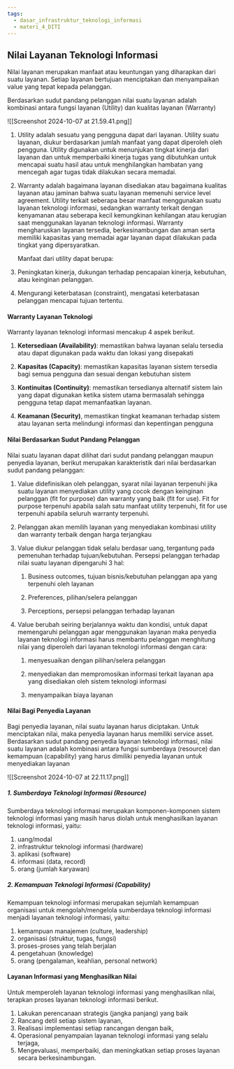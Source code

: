 ```yaml
---
tags:
  - dasar_infrastruktur_teknologi_informasi
  - materi_4_DITI
---
```

## Nilai Layanan Teknologi Informasi

Nilai layanan merupakan manfaat atau keuntungan yang diharapkan dari suatu layanan. Setiap layanan bertujuan menciptakan dan menyampaikan value yang tepat kepada pelanggan.

Berdasarkan sudut pandang pelanggan nilai suatu layanan adalah kombinasi antara fungsi layanan (Utility) dan kualitas layanan (Warranty)

![[Screenshot 2024-10-07 at 21.59.41.png]]
1. Utility adalah sesuatu yang pengguna dapat dari layanan. Utility suatu layanan, diukur berdasarkan jumlah manfaat yang dapat diperoleh oleh pengguna. Utility digunakan untuk menunjukan tingkat kinerja dari layanan dan untuk memperbaiki kinerja tugas yang dibutuhkan untuk mencapai suatu hasil atau untuk menghilangkan hambatan yang mencegah agar tugas tidak dilakukan secara memadai.
   
2. Warranty adalah bagaimana layanan disediakan atau bagaimana kualitas layanan atau jaminan bahwa suatu layanan memenuhi service level agreement. Utility terkait seberapa besar manfaat menggunakan suatu layanan teknologi informasi, sedangkan warranty terkait dengan kenyamanan atau seberapa kecil kemungkinan kehilangan atau kerugian saat menggunakan layanan teknologi informasi. Warranty mengharuskan layanan tersedia, berkesinambungan dan aman serta memiliki kapasitas yang memadai agar layanan dapat dilakukan pada tingkat yang dipersyaratkan.
   
   Manfaat dari utility dapat berupa:
   
3. Peningkatan kinerja, dukungan terhadap pencapaian kinerja, kebutuhan, atau keinginan pelanggan.
   
4. Mengurangi keterbatasan (constraint), mengatasi keterbatasan pelanggan mencapai tujuan tertentu.

#### Warranty Layanan Teknologi

Warranty layanan teknologi informasi mencakup 4 aspek berikut.

1. **Ketersediaan (Availability)**: memastikan bahwa layanan selalu tersedia atau dapat digunakan pada waktu dan lokasi yang disepakati
   
2. **Kapasitas (Capacity)**: memastikan kapasitas layanan sistem tersedia bagi semua pengguna dan sesuai dengan kebutuhan sistem
   
3. **Kontinuitas (Continuity)**: memastikan tersedianya alternatif sistem lain yang dapat digunakan ketika sistem utama bermasalah sehingga pengguna tetap dapat memanfaatkan layanan.
   
4. **Keamanan (Security)**, memastikan tingkat keamanan terhadap sistem atau layanan serta melindungi informasi dan kepentingan pengguna


#### Nilai Berdasarkan Sudut Pandang Pelanggan

Nilai suatu layanan dapat dilihat dari sudut pandang pelanggan maupun penyedia layanan, berikut merupakan karakteristik dari nilai berdasarkan sudut pandang pelanggan:

1. Value didefinisikan oleh pelanggan, syarat nilai layanan terpenuhi jika suatu layanan menyediakan utility yang cocok dengan keinginan pelanggan (fit for purpose) dan warranty yang baik (fit for use). Fit for purpose terpenuhi apabila salah satu manfaat utility terpenuhi, fit for use terpenuhi apabila seluruh warranty terpenuhi.
   
2. Pelanggan akan memilih layanan yang menyediakan kombinasi utility dan warranty terbaik dengan harga terjangkau
   
3. Value diukur pelanggan tidak selalu berdasar uang, tergantung pada pemenuhan terhadap tujuan/kebutuhan. Persepsi pelanggan terhadap nilai suatu layanan dipengaruhi 3 hal:
	
	1. Business outcomes, tujuan bisnis/kebutuhan pelanggan apa yang terpenuhi oleh layanan
	   
	2. Preferences, pilihan/selera pelanggan
	   
	3. Perceptions, persepsi pelanggan terhadap layanan

4. Value berubah seiring berjalannya waktu dan kondisi, untuk dapat memengaruhi pelanggan agar menggunakan layanan maka penyedia layanan teknologi informasi harus membantu pelanggan menghitung nilai yang diperoleh dari layanan teknologi informasi dengan cara:
	
	1. menyesuaikan dengan pilihan/selera pelanggan
	   
	2. menyediakan dan mempromosikan informasi terkait layanan apa yang disediakan oleh sistem teknologi informasi
	   
	3. menyampaikan biaya layanan

#### Nilai Bagi Penyedia Layanan

Bagi penyedia layanan, nilai suatu layanan harus diciptakan. Untuk menciptakan nilai, maka penyedia layanan harus memiliki service asset. Berdasarkan sudut pandang penyedia layanan teknologi informasi, nilai suatu layanan adalah kombinasi antara fungsi sumberdaya (resource) dan kemampuan (capability) yang harus dimiliki penyedia layanan untuk menyediakan layanan

![[Screenshot 2024-10-07 at 22.11.17.png]]

##### 1. Sumberdaya Teknologi Informasi (Resource)

Sumberdaya teknologi informasi merupakan komponen-komponen sistem teknologi informasi yang masih harus diolah untuk menghasilkan layanan teknologi informasi, yaitu:

1. uang/modal
2. infrastruktur teknologi informasi (hardware)
3. aplikasi (software)
4. informasi (data, record)
5. orang (jumlah karyawan)

##### 2. Kemampuan Teknologi Informasi (Capability)

Kemampuan teknologi informasi merupakan sejumlah kemampuan organisasi untuk mengolah/mengelola sumberdaya teknologi informasi menjadi layanan teknologi informasi, yaitu:

1. kemampuan manajemen (culture, leadership)
2. organisasi (struktur, tugas, fungsi)
3. proses-proses yang telah berjalan
4. pengetahuan (knowledge)
5. orang (pengalaman, keahlian, personal network)


#### Layanan Informasi yang Menghasilkan Nilai

Untuk memperoleh layanan teknologi informasi yang menghasilkan nilai, terapkan proses layanan teknologi informasi berikut.

1. Lakukan perencanaan strategis (jangka panjang) yang baik
2. Rancang detil setiap sistem layanan,
3. Realisasi implementasi setiap rancangan dengan baik,
4. Operasional penyampaian layanan teknologi informasi yang selalu terjaga,
5. Mengevaluasi, memperbaiki, dan meningkatkan setiap proses layanan secara berkesinambungan. 

